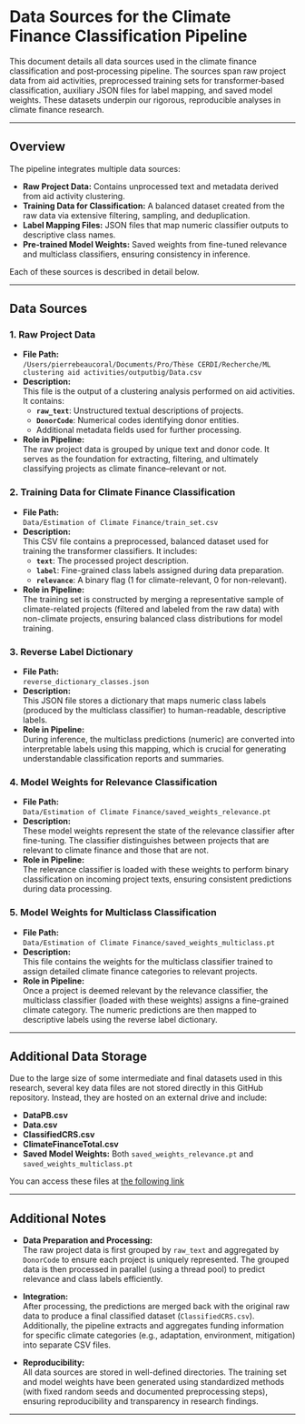 # Data Sources for the Climate Finance Classification Pipeline

This document details all data sources used in the climate finance classification and post‐processing pipeline. The sources span raw project data from aid activities, preprocessed training sets for transformer‐based classification, auxiliary JSON files for label mapping, and saved model weights. These datasets underpin our rigorous, reproducible analyses in climate finance research.

---

## Overview

The pipeline integrates multiple data sources:
- **Raw Project Data:** Contains unprocessed text and metadata derived from aid activity clustering.
- **Training Data for Classification:** A balanced dataset created from the raw data via extensive filtering, sampling, and deduplication.
- **Label Mapping Files:** JSON files that map numeric classifier outputs to descriptive class names.
- **Pre-trained Model Weights:** Saved weights from fine-tuned relevance and multiclass classifiers, ensuring consistency in inference.

Each of these sources is described in detail below.

---

## Data Sources

### 1. Raw Project Data
- **File Path:**  
  `/Users/pierrebeaucoral/Documents/Pro/Thèse CERDI/Recherche/ML clustering aid activities/outputbig/Data.csv`
- **Description:**  
  This file is the output of a clustering analysis performed on aid activities. It contains:
  - **`raw_text`**: Unstructured textual descriptions of projects.
  - **`DonorCode`**: Numerical codes identifying donor entities.
  - Additional metadata fields used for further processing.
- **Role in Pipeline:**  
  The raw project data is grouped by unique text and donor code. It serves as the foundation for extracting, filtering, and ultimately classifying projects as climate finance–relevant or not.

### 2. Training Data for Climate Finance Classification
- **File Path:**  
  `Data/Estimation of Climate Finance/train_set.csv`
- **Description:**  
  This CSV file contains a preprocessed, balanced dataset used for training the transformer classifiers. It includes:
  - **`text`**: The processed project description.
  - **`label`**: Fine-grained class labels assigned during data preparation.
  - **`relevance`**: A binary flag (1 for climate-relevant, 0 for non-relevant).
- **Role in Pipeline:**  
  The training set is constructed by merging a representative sample of climate-related projects (filtered and labeled from the raw data) with non-climate projects, ensuring balanced class distributions for model training.

### 3. Reverse Label Dictionary
- **File Path:**  
  `reverse_dictionary_classes.json`
- **Description:**  
  This JSON file stores a dictionary that maps numeric class labels (produced by the multiclass classifier) to human-readable, descriptive labels.
- **Role in Pipeline:**  
  During inference, the multiclass predictions (numeric) are converted into interpretable labels using this mapping, which is crucial for generating understandable classification reports and summaries.

### 4. Model Weights for Relevance Classification
- **File Path:**  
  `Data/Estimation of Climate Finance/saved_weights_relevance.pt`
- **Description:**  
  These model weights represent the state of the relevance classifier after fine-tuning. The classifier distinguishes between projects that are relevant to climate finance and those that are not.
- **Role in Pipeline:**  
  The relevance classifier is loaded with these weights to perform binary classification on incoming project texts, ensuring consistent predictions during data processing.

### 5. Model Weights for Multiclass Classification
- **File Path:**  
  `Data/Estimation of Climate Finance/saved_weights_multiclass.pt`
- **Description:**  
  This file contains the weights for the multiclass classifier trained to assign detailed climate finance categories to relevant projects.
- **Role in Pipeline:**  
  Once a project is deemed relevant by the relevance classifier, the multiclass classifier (loaded with these weights) assigns a fine-grained climate category. The numeric predictions are then mapped to descriptive labels using the reverse label dictionary.

---

## Additional Data Storage

Due to the large size of some intermediate and final datasets used in this research, several key data files are not stored directly in this GitHub repository. Instead, they are hosted on an external drive and include:
- **DataPB.csv**
- **Data.csv**
- **ClassifiedCRS.csv**
- **ClimateFinanceTotal.csv**
- **Saved Model Weights:** Both `saved_weights_relevance.pt` and `saved_weights_multiclass.pt`

You can access these files at [the following link](https://drive.uca.fr/d/6058b184ba134a02a708/)

---

## Additional Notes

- **Data Preparation and Processing:**  
  The raw project data is first grouped by `raw_text` and aggregated by `DonorCode` to ensure each project is uniquely represented. The grouped data is then processed in parallel (using a thread pool) to predict relevance and class labels efficiently.
  
- **Integration:**  
  After processing, the predictions are merged back with the original raw data to produce a final classified dataset (`ClassifiedCRS.csv`). Additionally, the pipeline extracts and aggregates funding information for specific climate categories (e.g., adaptation, environment, mitigation) into separate CSV files.

- **Reproducibility:**  
  All data sources are stored in well-defined directories. The training set and model weights have been generated using standardized methods (with fixed random seeds and documented preprocessing steps), ensuring reproducibility and transparency in research findings.

---
